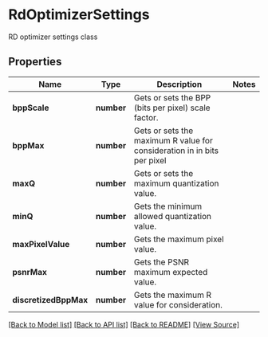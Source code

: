 ﻿# RdOptimizerSettings
RD optimizer settings class

## Properties
Name | Type | Description | Notes
------------ | ------------- | ------------- | -------------
**bppScale** | **number** | Gets or sets the BPP (bits per pixel) scale factor. | 
**bppMax** | **number** | Gets or sets the maximum R value for consideration in in bits per pixel | 
**maxQ** | **number** | Gets or sets the maximum quantization value. | 
**minQ** | **number** | Gets the minimum allowed quantization value. | 
**maxPixelValue** | **number** | Gets the maximum pixel value. | 
**psnrMax** | **number** | Gets the PSNR maximum expected value. | 
**discretizedBppMax** | **number** | Gets the maximum R value for consideration. | 

[[Back to Model list]](../README.md#documentation-for-models) [[Back to API list]](../README.md#documentation-for-api-endpoints) [[Back to README]](../README.md) [[View Source]](../src/models/rdOptimizerSettings.ts)

